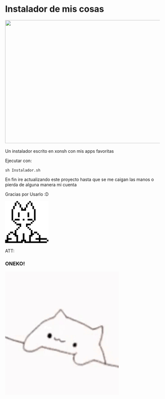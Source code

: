 # Instalador de mis cosas

<img src="https://github.com/Tom5521/Instalador-de-mis-cosas/blob/88c681252968101ad51ca6200c8cae80e90dd851/Captura%20de%20pantalla%20de%202023-01-27%2010-18-12.png" width="780" height="400" />

Un instalador escrito en xonsh con mis apps favoritas

Ejecutar con:
```
sh Instalador.sh
```

En fin ire actualizando este proyecto hasta que se me caigan las manos o pierda de alguna manera mi cuenta



Gracias por Usarlo :D

<img src="https://github.com/Tom5521/Tom5521/blob/f3640e2216a493074bfb8436777524e719a5d3ec/oneko.png" width="141px">

ATT:
### ONEKO!

<img src="https://github.com/Tom5521/Tom5521/blob/7b38d1501ba08da3475abfe4e0213d059445f33a/gato-BOOM.gif" width="370" height="400" />
